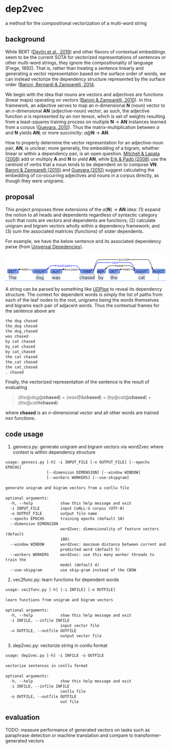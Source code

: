 # dep2vec

a method for the compositional vectorization of a multi-word string

## background
While BERT ([Devlin et al., 2019](https://www.aclweb.org/anthology/N19-1423/)) and other flavors of contextual embeddings seem to be the current SOTA for vectorized representations of sentences or other multi-word strings, they ignore the compositionality of language (Frege, 1892). That is, rather than treating a sentence linearly and generating a vector representation based on the surface order of words, we can instead vectorize the dependency structure represented by the surface order ([Baroni, Bernardi & Zamparelli, 2014](https://www.aclweb.org/anthology/2014.lilt-9.5.pdf). 

We begin with the idea that nouns are vectors and adjectives are functions (linear maps) operating on vectors ([Baroni & Zamparelli, 2010](https://www.aclweb.org/anthology/D10-1115/)). In this framework, an adjective serves to map an *n*-dimensional **N** (noun) vector to an *n*-dimensional **AN** (adjective-noun) vector; as such, the adjective function *a* is represented by an *n*x*n* tensor, which is set of weights resulting from a least-squares training process on multiple **N** → **AN** instances learned from a corpus ([Guevara, 2010](https://www.aclweb.org/anthology/W10-2805)). Thus the matrix-multiplication between *a* and **N** yields **AN**; or more succinctly: *a*@**N** → **AN**.

How to properly determine the vector representation for an adjective-noun pair, **AN**, is unclear; more generally, the embedding of a bigram, whether linear or within a dependency pair, is an open question. [Mitchell & Lapata (2008)](https://www.aclweb.org/anthology/P08-1028/) add or multiply **A** and **N** to yield **AN**, while [Erk & Padó (2008)](https://www.aclweb.org/anthology/D08-1094/) use the centroid of verbs that a noun tends to be dependent on to compose **VN**. [Baroni & Zamparelli (2010)](https://www.aclweb.org/anthology/D10-1115/) and [Guevara (2010)](https://www.aclweb.org/anthology/W10-2805) suggest calculating the embedding of co-occurring adjectives and nouns in a corpus directly, as though they were unigrams.

## proposal
This project proposes three extensions of the *a*(**N**) → **AN** idea: (1) expand the notion to all heads and dependents regardless of syntactic category such that roots are vectors and dependents are functions; (2) calculate unigram and bigram vectors wholly within a dependency framework; and (3) sum the associated matrices (functions) of sister dependents.

For example, we have the below sentence and its associated dependency parse (from [Universal Depedencies](https://universaldependencies.org/introduction.html)).

![Image of dependency graph](https://github.com/wmdyer/dep2vec/blob/main/img/ud.png)

A string can be parsed by something like [UDPipe](https://github.com/ufal/udpipe) to reveal its dependency structure. The context for dependent words is simply the list of paths from each of the leaf nodes to the root, unigrams being the words themselves and bigrams each pair of adjacent words. Thus the contextual frames for the sentence above are

```
the dog chased
the_dog chased
the dog_chased
was chased
by cat chased
by_cat chased
by cat_chased
the cat chased
the_cat chased
the cat_chased
. chased
```

Finally, the vectorized representation of the sentence is the result of evaluating 

> (*the*@*dog*@**chased**) + (*was*@&**chased**) + (*by*@*cat*@**chased**) + (*the*@*cat*#**chased**)

where **chased** is an *n*-dimensional vector and all other words are trained *n*x*n* functions.

## code usage

1. genvecs.py: generate unigram and bigram vectors via word2vec where context is within dependency structure
```
usage: genvecs.py [-h] -i INPUT_FILE [-o OUTPUT_FILE] [--epochs EPOCHS]
                  [--dimension DIMENSION] [--window WINDOW]
                  [--workers WORKERS] [--use-skipgram]

generate unigram and bigram vectors from a conllu file

optional arguments:
  -h, --help            show this help message and exit
  -i INPUT_FILE         input CoNLL-U corpus (UTF-8)
  -o OUTPUT_FILE        output file name
  --epochs EPOCHS       training epochs (default 10)
  --dimension DIMENSION
                        word2vec: dimensionality of feature vectors (default
                        100)
  --window WINDOW       word2vec: maximum distance between current and
                        predicted word (default 5)
  --workers WORKERS     word2vec: use this many worker threads to train the
                        model (default 4)
  --use-skipgram        use skip-gram instead of the CBOW
```

2. vec2func.py: learn functions for dependent words
```
usage: vec2func.py [-h] [-i INFILE] [-o OUTFILE]

learn functions from unigram and bigram vectors

optional arguments:
  -h, --help            show this help message and exit
  -i INFILE, --infile INFILE
                        input vector file
  -o OUTFILE, --outfile OUTFILE
                        output vector file
```

3. dep2vec.py: vectorize string in conllu format
```
usage: dep2vec.py [-h] -i INFILE -o OUTFILE

vectorize sentences in conllu format

optional arguments:
  -h, --help            show this help message and exit
  -i INFILE, --infile INFILE
                        conllu file
  -o OUTFILE, --outfile OUTFILE
                        out file
```

## evaluation
TODO: measure performance of generated vectors on tasks such as paraphrase detection or machine translation and compare to transformer-generated vectors
